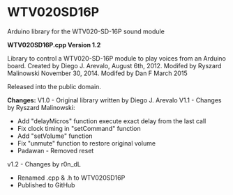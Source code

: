 # WTV020SD16P
Arduino library for the WTV020-SD-16P sound module

**WTV020SD16P.cpp Version 1.2**

Library to control a WTV020-SD-16P module to play voices from an Arduino board.
Created by Diego J. Arevalo, August 6th, 2012.
Modifed by Ryszard Malinowski November 30, 2014.
Modifed by Dan F  March 2015
  
 Released into the public domain.
 
 **Changes:**
 V1.0 - Original library written by Diego J. Arevalo
 V1.1 - Changes by Ryszard Malinowski:
- Add "delayMicros" function execute exact delay from the last call
- Fix clock timing in "setCommand" function
- Add "setVolume" function
- Fix "unmute" function to restore original volume
- Padawan - Removed reset

 v1.2 - Changes by r0n_dL
- Renamed .cpp & .h to WTV020SD16P
- Published to GitHub
